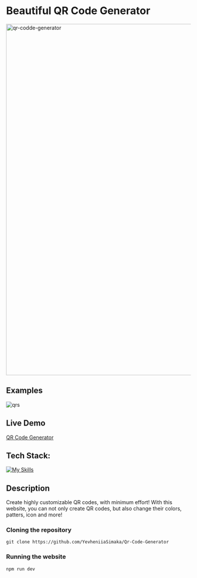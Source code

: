 # Beautiful QR Code Generator
<img width="959" alt="qr-codde-generator" src="https://github.com/YevheniiaSimaka/Qr-Code-Generator/assets/112284703/be81a5f5-9cf9-486f-9992-f66c446085d5">

## Examples
![qrs](https://github.com/YevheniiaSimaka/Qr-Code-Generator/assets/112284703/08d5a4f0-ef12-43c1-9304-518994dfd92a)

## Live Demo
[QR Code Generator](https://qr-code-generator-3puymw2a4-yevheniia-simakas-projects.vercel.app/)

## Tech Stack: 
[![My Skills](https://skillicons.dev/icons?i=vite,react,tailwind,mui)](https://skillicons.dev)

## Description
Create highly customizable QR codes, with minimum effort! With this website, you can not only create QR codes, but also change their colors, patters, icon and more!

### Cloning the repository

```shell
git clone https://github.com/YevheniiaSimaka/Qr-Code-Generator
```

### Running the website

```shell
npm run dev
```
